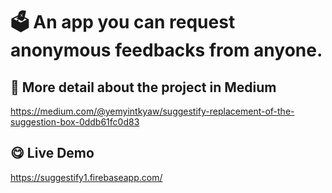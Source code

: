 # 🗳️ An app you can request anonymous feedbacks from anyone. 

## 📕 More detail about the project in Medium 
https://medium.com/@yemyintkyaw/suggestify-replacement-of-the-suggestion-box-0ddb61fc0d83

## 😋 Live Demo
https://suggestify1.firebaseapp.com/